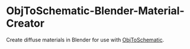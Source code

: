 # ObjToSchematic-Blender-Material-Creator
Create diffuse materials in Blender for use with [ObjToSchematic](https://github.com/LucasDower/ObjToSchematic).

